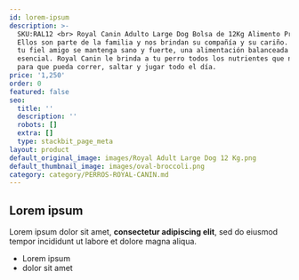 ```yaml
---
id: lorem-ipsum
description: >-
  SKU:RAL12 <br> Royal Canin Adulto Large Dog Bolsa de 12Kg Alimento Premium.
  Ellos son parte de la familia y nos brindan su compañía y su cariño. Para que
  tu fiel amigo se mantenga sano y fuerte, una alimentación balanceada es
  esencial. Royal Canin le brinda a tu perro todos los nutrientes que necesita
  para que pueda correr, saltar y jugar todo el día.
price: '1,250'
order: 0
featured: false
seo:
  title: ''
  description: ''
  robots: []
  extra: []
  type: stackbit_page_meta
layout: product
default_original_image: images/Royal Adult Large Dog 12 Kg.png
default_thumbnail_image: images/oval-broccoli.png
category: category/PERROS-ROYAL-CANIN.md
---
```

## Lorem ipsum

Lorem ipsum dolor sit amet, **consectetur adipiscing elit**, sed do eiusmod tempor incididunt ut labore et dolore magna aliqua.

- Lorem ipsum
- dolor sit amet